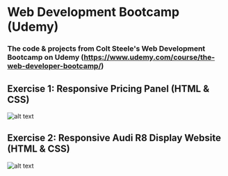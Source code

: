 # Web Development Bootcamp (Udemy)
### The code & projects from Colt Steele's Web Development Bootcamp on Udemy (https://www.udemy.com/course/the-web-developer-bootcamp/)

## Exercise 1: Responsive Pricing Panel (HTML & CSS)
![alt text](https://user-images.githubusercontent.com/50206147/105616674-b7878b80-5da6-11eb-9717-19a509958726.png)

## Exercise 2: Responsive Audi R8 Display Website (HTML & CSS)
![alt text](https://user-images.githubusercontent.com/50206147/106082002-e9bb2500-60e7-11eb-922d-1f23afc0b566.png)
